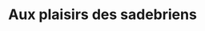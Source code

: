 ---
title: "Aux plaisirs des sadebriens"
url: /sevre/aux-plaisirs-des-sadebriens/
shop: Bäckerei
---